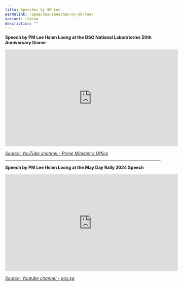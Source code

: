 ```yaml
---
title: Speeches by SM Lee
permalink: /speeches/speeches-by-sm-lee/
variant: tiptap
description: ""
---
```

<p><strong>Speech by PM Lee Hsien Loong at the DSO National Laboratories 50th Anniversary Dinner</strong>
</p>
<div class="iframe-wrapper">
<iframe height="315" width="560" allowfullscreen="true" frameborder="0" src="https://www.youtube.com/embed/NAPmBpn-_0E?si=-7OEks7Uf5X0O7jB"></iframe>
</div>
<p><em><a href="https://www.youtube.com/@pmosingapore" rel="noopener noreferrer nofollow" target="_blank">Source: YouTube channel - Prime Minister's Office</a></em>
</p>
<hr>
<p><strong>Speech by PM Lee Hsien Loong at the May Day Rally 2024 Speech</strong>
</p>
<div class="iframe-wrapper">
<iframe height="315" width="560" allowfullscreen="true" frameborder="0" src="https://www.youtube.com/embed/xvdWjDIhWm8?si=ct7EebWKtpTOu4WN"></iframe>
</div>
<p><em><a href="https://www.youtube.com/@govsg" rel="noopener noreferrer nofollow" target="_blank">Source: Youtube channel - gov.sg</a></em>
</p>